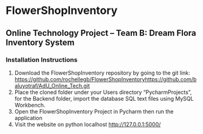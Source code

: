 # FlowerShopInventory
## Online Technology Project – Team B: Dream Flora Inventory System
### Installation Instructions
1.	Download the FlowerShopInventory repository by going to the git link: 
https://github.com/rochellegb/FlowerShopInventoryhttps://github.com/baluyotraf/AdU_Online_Tech.git
2.	Place the cloned folder under your Users directory “PycharmProjects”, for the Backend folder, import the database SQL text files using MySQL Workbench.
3.	Open the FlowerShopInventory Project in Pycharm then run the application 
4.  Visit the website on python localhost http://127.0.0.1:5000/
